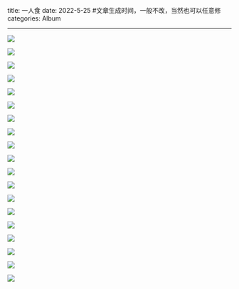 title: 一人食
date: 2022-5-25 #文章生成时间，一般不改，当然也可以任意修
categories: Album

---

![](https://blogcdn-1252201667.cos.ap-hongkong.myqcloud.com/Selected/Foods/314FF61C-EEB0-42D0-9A52-C6669ECD0B02-3762-00000197EFE62E42.JPG)

![](https://blogcdn-1252201667.cos.ap-hongkong.myqcloud.com/Selected/Foods/88C366DB-5D77-4160-B2DD-3C672CC581B0-1728-00000498F68F5EE6.jpg)

![](https://blogcdn-1252201667.cos.ap-hongkong.myqcloud.com/Selected/Foods/A5719C1B-122E-47D1-8748-1AB68F425CAB-4343-0000011AC3E18FC5.jpg)

![](https://blogcdn-1252201667.cos.ap-hongkong.myqcloud.com/Selected/Foods/DSCF6511.JPG)

![](https://blogcdn-1252201667.cos.ap-hongkong.myqcloud.com/Selected/Foods/DSCF6763.JPG)

![](https://blogcdn-1252201667.cos.ap-hongkong.myqcloud.com/Selected/Foods/DSCF6780.JPG)

![](https://blogcdn-1252201667.cos.ap-hongkong.myqcloud.com/Selected/Foods/DSCF7314.JPG)

![](https://blogcdn-1252201667.cos.ap-hongkong.myqcloud.com/Selected/Foods/DSCF7339.JPG)

![](https://blogcdn-1252201667.cos.ap-hongkong.myqcloud.com/Selected/Foods/DSCF7606.jpg)

![](https://blogcdn-1252201667.cos.ap-hongkong.myqcloud.com/Selected/Foods/DSCF7608.jpg)

![](https://blogcdn-1252201667.cos.ap-hongkong.myqcloud.com/Selected/Foods/DSCF7619.jpg)

![](https://blogcdn-1252201667.cos.ap-hongkong.myqcloud.com/Selected/Foods/DSCF7667.jpg)

![](https://blogcdn-1252201667.cos.ap-hongkong.myqcloud.com/Selected/Foods/DSCF7707.JPG)

![](https://blogcdn-1252201667.cos.ap-hongkong.myqcloud.com/Selected/Foods/DSCF7713.jpg)

![](https://blogcdn-1252201667.cos.ap-hongkong.myqcloud.com/Selected/Foods/DSCF7797.jpg)

![](https://blogcdn-1252201667.cos.ap-hongkong.myqcloud.com/Selected/Foods/DSCF7838.jpg)

![](https://blogcdn-1252201667.cos.ap-hongkong.myqcloud.com/Selected/Foods/EC5BC334-5A11-4E32-83F0-B10E7526FA1A-3762-0000019741CB25D0.JPG)

![](https://blogcdn-1252201667.cos.ap-hongkong.myqcloud.com/Selected/Foods/IMG_5368.jpg)

![](https://blogcdn-1252201667.cos.ap-hongkong.myqcloud.com/Selected/Foods/4C1C31EA-6856-4847-BA23-5424543D83F5-1915-00000093E629ED5C.JPG)


